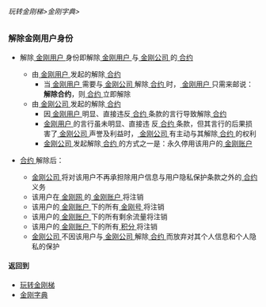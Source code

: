 ###### 玩转金刚梯>金刚字典>
### 解除金刚用户身份

- 解除[ 金刚用户 ](https://github.com/a2zitpro/web/blob/master/LadderFree/kkDictionary/KKUser.md)身份即解除[ 金刚用户 ](https://github.com/a2zitpro/web/blob/master/LadderFree/kkDictionary/KKUser.md)与[ 金刚公司 ](https://github.com/a2zitpro/web/blob/master/LadderFree/kkDictionary/Atozitpro.md)的[ 合约 ](https://github.com/a2zitpro/web/blob/master/LadderFree/kkDictionary/KKEnduserContract.md)
  - 由[ 金刚用户 ](https://github.com/a2zitpro/web/blob/master/LadderFree/kkDictionary/KKUser.md)发起的解除[ 合约 ](https://github.com/a2zitpro/web/blob/master/LadderFree/kkDictionary/KKEnduserContract.md)
    - 当[ 金刚用户 ](https://github.com/a2zitpro/web/blob/master/LadderFree/kkDictionary/KKUser.md)需要与[ 金刚公司 ](https://github.com/a2zitpro/web/blob/master/LadderFree/kkDictionary/Atozitpro.md)解除[ 合约 ](https://github.com/a2zitpro/web/blob/master/LadderFree/kkDictionary/KKEnduserContract.md)时，[ 金刚用户 ](https://github.com/a2zitpro/web/blob/master/LadderFree/kkDictionary/KKUser.md)只需来邮说：<strong>解除合约</strong>，则[ 合约 ](https://github.com/a2zitpro/web/blob/master/LadderFree/kkDictionary/KKEnduserContract.md)立即解除
  - 由[ 金刚公司 ](https://github.com/a2zitpro/web/blob/master/LadderFree/kkDictionary/Atozitpro.md)发起的解除[ 合约 ](https://github.com/a2zitpro/web/blob/master/LadderFree/kkDictionary/KKEnduserContract.md)
    - 因[ 金刚用户 ](https://github.com/a2zitpro/web/blob/master/LadderFree/kkDictionary/KKUser.md)明显、直接违反[ 合约 ](https://github.com/a2zitpro/web/blob/master/LadderFree/kkDictionary/KKEnduserContract.md)条款的言行导致解除[ 合约 ](https://github.com/a2zitpro/web/blob/master/LadderFree/kkDictionary/KKEnduserContract.md)
    - [ 金刚用户 ](https://github.com/a2zitpro/web/blob/master/LadderFree/kkDictionary/KKUser.md)的言行虽未明显、直接违 反[ 合约 ](https://github.com/a2zitpro/web/blob/master/LadderFree/kkDictionary/KKEnduserContract.md)条款，但其言行的后果损害了[ 金刚公司 ](https://github.com/a2zitpro/web/blob/master/LadderFree/kkDictionary/Atozitpro.md)声誉及利益时，[ 金刚公司 ](https://github.com/a2zitpro/web/blob/master/LadderFree/kkDictionary/Atozitpro.md)有主动与其解除[ 合约 ](https://github.com/a2zitpro/web/blob/master/LadderFree/kkDictionary/KKEnduserContract.md)的权利
    - [ 金刚公司 ](https://github.com/a2zitpro/web/blob/master/LadderFree/kkDictionary/Atozitpro.md)发起解除[ 合约 ](https://github.com/a2zitpro/web/blob/master/LadderFree/kkDictionary/KKEnduserContract.md)的方式之一是：永久停用该用户的[ 金刚账户 ]()

- [ 合约 ](https://github.com/a2zitpro/web/blob/master/LadderFree/kkDictionary/KKEnduserContract.md)解除后：

  - [ 金刚公司 ](https://github.com/a2zitpro/web/blob/master/LadderFree/kkDictionary/Atozitpro.md)将对该用户不再承担除用户信息与用户隐私保护条款之外的[ 合约 ](https://github.com/a2zitpro/web/blob/master/LadderFree/kkDictionary/KKEnduserContract.md)义务
  - 该用户在[ 金刚网 ]()的[ 金刚账户 ]()将注销
  - 该用户的[ 金刚账户 ]()下的所有[ 金刚号 ]()将注销
  - 该用户的[ 金刚账户 ]()下的所有剩余流量将注销
  - 该用户的[ 金刚账户 ]()下的所有[ 积分 ]()将注销
  - [ 金刚公司 ](https://github.com/a2zitpro/web/blob/master/LadderFree/kkDictionary/Atozitpro.md)不因该用户与[ 金刚公司 ](https://github.com/a2zitpro/web/blob/master/LadderFree/kkDictionary/Atozitpro.md)解除[ 合约 ](https://github.com/a2zitpro/web/blob/master/LadderFree/kkDictionary/KKEnduserContract.md)而放弃对其个人信息和个人隐私的保护


#### 返回到
- [玩转金刚梯](https://github.com/a2zitpro/web/blob/master/LadderFree/A.md)
- [金刚字典](https://github.com/a2zitpro/web/blob/master/LadderFree/kkDictionary/KKDictionary.md)



